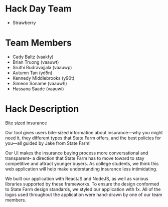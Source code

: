 # Hack Day Team
* Strawberry



# Team Members
* Cady Baltz (vaakfy)
* Brian Truong (vaauwt)
* Sruthi Rudravajjala (vaauwp)
* Autumn Tan (yd5n)
* Kennedy Middlebrooks (y90t)
* Simeon Soname (vaauwh)
* Hassana Saade (vaauwi)

# Hack Description
Bite sized insurance 

Our tool gives users bite-sized information about insurance—why you might need it, they different types that State Farm offers, and the best policies for you—all guided by Jake from State Farm! 

Our UI makes the insurance buying process more conversational and transparent– a direction that State Farm has to move toward to stay competitive and attract younger buyers. As college students, we think this web application will help make understanding insurance less intimidating.

We built our application with ReactJS and NodeJS, as well as various libraries supported by these frameworks. To ensure the design conformed to State Farm design standards, we styled our application with 1x. All of the logos used throughout the application were hand-drawn by one of our team members.

